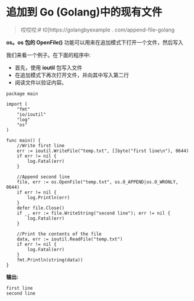 # 追加到 Go (Golang)中的现有文件

> 哎哎哎:# t0]https://golangbyexample . com/append-file-golang

**os。os 包的 OpenFile()** 功能可以用来在追加模式下打开一个文件，然后写入

我们来看一个例子。在下面的程序中:

*   首先，使用 **ioutil** 包写入文件
*   在追加模式下再次打开文件，并向其中写入第二行
*   阅读文件以验证内容。

```
package main

import (
    "fmt"
    "io/ioutil"
    "log"
    "os"
)

func main() {
    //Write first line
    err := ioutil.WriteFile("temp.txt", []byte("first line\n"), 0644)
    if err != nil {
        log.Fatal(err)
    }

    //Append second line
    file, err := os.OpenFile("temp.txt", os.O_APPEND|os.O_WRONLY, 0644)
    if err != nil {
        log.Println(err)
    }
    defer file.Close()
    if _, err := file.WriteString("second line"); err != nil {
        log.Fatal(err)
    }

    //Print the contents of the file
    data, err := ioutil.ReadFile("temp.txt")
    if err != nil {
        log.Fatal(err)
    }
    fmt.Println(string(data))
}
```

**输出:**

```
first line
second line
```